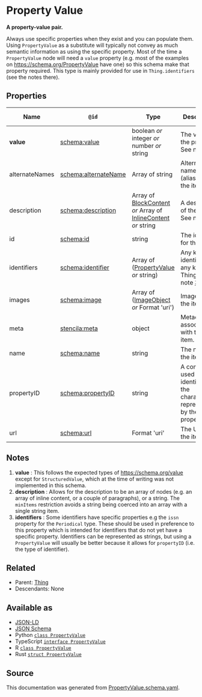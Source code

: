 # Property Value

**A property-value pair.**

Always use specific properties when they exist and you can populate them. Using `PropertyValue` as a substitute will typically not convey as much semantic information as using the specific property. Most of the time a `PropertyValue` node will need a `value` property (e.g. most of the examples on https://schema.org/PropertyValue have one) so this schema make that property required. This type is mainly provided for use in `Thing.identifiers` (see the notes there).

## Properties

| Name           | `@id`                                                    | Type                                                                                                 | Description                                                                    | Inherited from                    |
| -------------- | -------------------------------------------------------- | ---------------------------------------------------------------------------------------------------- | ------------------------------------------------------------------------------ | --------------------------------- |
| **value**      | [schema:value](https://schema.org/value)                 | boolean _or_ integer _or_ number _or_ string                                                         | The value of the property. See note [1](#notes).                               | [PropertyValue](PropertyValue.md) |
| alternateNames | [schema:alternateName](https://schema.org/alternateName) | Array of string                                                                                      | Alternate names (aliases) for the item.                                        | [Thing](Thing.md)                 |
| description    | [schema:description](https://schema.org/description)     | Array of [BlockContent](BlockContent.md) _or_ Array of [InlineContent](InlineContent.md) _or_ string | A description of the item. See note [2](#notes).                               | [Thing](Thing.md)                 |
| id             | [schema:id](https://schema.org/id)                       | string                                                                                               | The identifier for this item.                                                  | [Entity](Entity.md)               |
| identifiers    | [schema:identifier](https://schema.org/identifier)       | Array of ([PropertyValue](PropertyValue.md) _or_ string)                                             | Any kind of identifier for any kind of Thing. See note [3](#notes).            | [Thing](Thing.md)                 |
| images         | [schema:image](https://schema.org/image)                 | Array of ([ImageObject](ImageObject.md) _or_ Format 'uri')                                           | Images of the item.                                                            | [Thing](Thing.md)                 |
| meta           | [stencila:meta](https://schema.stenci.la/meta.jsonld)    | object                                                                                               | Metadata associated with this item.                                            | [Entity](Entity.md)               |
| name           | [schema:name](https://schema.org/name)                   | string                                                                                               | The name of the item.                                                          | [Thing](Thing.md)                 |
| propertyID     | [schema:propertyID](https://schema.org/propertyID)       | string                                                                                               | A commonly used identifier for the characteristic represented by the property. | [PropertyValue](PropertyValue.md) |
| url            | [schema:url](https://schema.org/url)                     | Format 'uri'                                                                                         | The URL of the item.                                                           | [Thing](Thing.md)                 |

## Notes

1. **value** : This follows the expected types of https://schema.org/value except for `StructuredValue`, which at the time of writing was not implemented in this schema.
2. **description** : Allows for the description to be an array of nodes (e.g. an array of inline content, or a couple of paragraphs), or a string. The `minItems` restriction avoids a string being coerced into an array with a single string item.
3. **identifiers** : Some identifiers have specific properties e.g the `issn` property for the `Periodical` type. These should be used in preference to this property which is intended for identifiers that do not yet have a specific property. Identifiers can be represented as strings, but using a `PropertyValue` will usually be better because it allows for `propertyID` (i.e. the type of identifier).

## Related

- Parent: [Thing](Thing.md)
- Descendants: None

## Available as

- [JSON-LD](https://schema.stenci.la/PropertyValue.jsonld)
- [JSON Schema](https://schema.stenci.la/v1/PropertyValue.schema.json)
- Python [`class PropertyValue`](https://stencila.github.io/schema/python/docs/types.html#schema.types.PropertyValue)
- TypeScript [`interface PropertyValue`](https://stencila.github.io/schema/ts/docs/interfaces/propertyvalue.html)
- R [`class PropertyValue`](https://cran.r-project.org/web/packages/stencilaschema/stencilaschema.pdf)
- Rust [`struct PropertyValue`](https://docs.rs/stencila-schema/latest/stencila_schema/struct.PropertyValue.html)

## Source

This documentation was generated from [PropertyValue.schema.yaml](https://github.com/stencila/stencila/blob/master/schema/schema/PropertyValue.schema.yaml).
